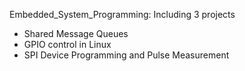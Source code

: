 Embedded_System_Programming:
Including 3 projects
- Shared Message Queues
- GPIO control in Linux
- SPI Device Programming and Pulse Measurement
